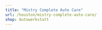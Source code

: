 ```yaml
---
title: "Mistry Complete Auto Care"
url: /houston/mistry-complete-auto-care/
shop: Autowerkstatt
---
```

